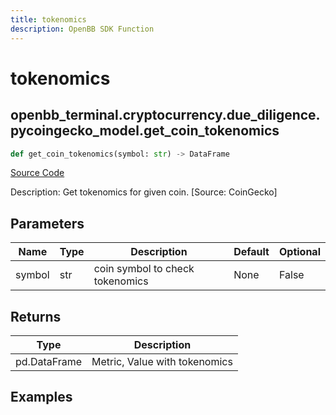 ```yaml
---
title: tokenomics
description: OpenBB SDK Function
---
```


# tokenomics

## openbb_terminal.cryptocurrency.due_diligence.pycoingecko_model.get_coin_tokenomics

```python title='openbb_terminal/cryptocurrency/due_diligence/pycoingecko_model.py'
def get_coin_tokenomics(symbol: str) -> DataFrame
```
[Source Code](https://github.com/OpenBB-finance/OpenBBTerminal/tree/main/openbb_terminal/cryptocurrency/due_diligence/pycoingecko_model.py#L253)

Description: Get tokenomics for given coin. [Source: CoinGecko]

## Parameters

| Name | Type | Description | Default | Optional |
| ---- | ---- | ----------- | ------- | -------- |
| symbol | str | coin symbol to check tokenomics | None | False |

## Returns

| Type | Description |
| ---- | ----------- |
| pd.DataFrame | Metric, Value with tokenomics |

## Examples

